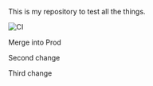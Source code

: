 This is my repository to test all the things.

![CI](https://github.com/kwacky1/camo-cache-test/workflows/CI/badge.svg)

Merge into Prod

Second change

Third change
